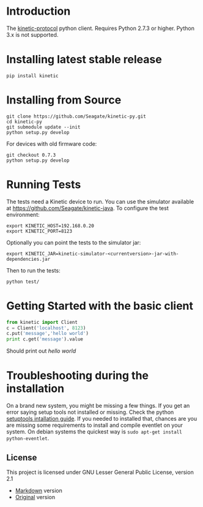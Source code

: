 Introduction
============
The [kinetic-protocol](https://github.com/Seagate/kinetic-protocol) python client.
Requires Python 2.7.3 or higher. Python 3.x is not supported.

Installing latest stable release
================================
    pip install kinetic


Installing from Source
======================

    git clone https://github.com/Seagate/kinetic-py.git
    cd kinetic-py
    git submodule update --init
    python setup.py develop

For devices with old firmware code:

    git checkout 0.7.3
    python setup.py develop

Running Tests
=============
The tests need a Kinetic device to run. You can use the simulator available at https://github.com/Seagate/kinetic-java.
To configure the test environment:

    export KINETIC_HOST=192.168.0.20
    export KINETIC_PORT=8123

Optionally you can point the tests to the simulator jar:

    export KINETIC_JAR=kinetic-simulator-<currentversion>-jar-with-dependencies.jar

Then to run the tests:

    python test/

Getting Started with the basic client
=====================================

```python
from kinetic import Client
c = Client('localhost', 8123)
c.put('message','hello world')
print c.get('message').value
```
Should print out _hello_ _world_

Troubleshooting during the installation
=======================================
On a brand new system, you might be missing a few things.
If you get an error saying setup tools not installed or missing.
Check the python [setuptools intallation guide](https://pypi.python.org/pypi/setuptools#installation-instructions).
If you needed to installed that, chances are you are missing some requirements to install and compile eventlet on your system.
On debian systems the quickest way is `sudo apt-get install python-eventlet`.


License
-------

This project is licensed under GNU Lesser General Public License, version 2.1
* [Markdown](LICENSE/LGPL2.1.md) version
* [Original](LICENSE/LGPL2.1.txt) version
